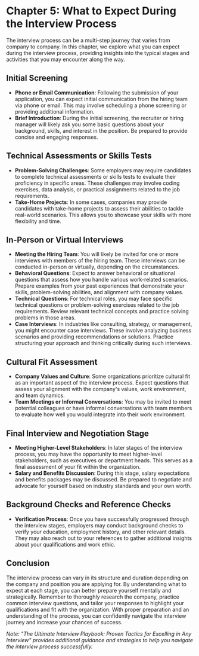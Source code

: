 Chapter 5: What to Expect During the Interview Process
======================================================

The interview process can be a multi-step journey that varies from company to company. In this chapter, we explore what you can expect during the interview process, providing insights into the typical stages and activities that you may encounter along the way.

Initial Screening
-----------------

* **Phone or Email Communication**: Following the submission of your application, you can expect initial communication from the hiring team via phone or email. This may involve scheduling a phone screening or providing additional information.
* **Brief Introduction**: During the initial screening, the recruiter or hiring manager will likely ask you some basic questions about your background, skills, and interest in the position. Be prepared to provide concise and engaging responses.

Technical Assessments or Skills Tests
-------------------------------------

* **Problem-Solving Challenges**: Some employers may require candidates to complete technical assessments or skills tests to evaluate their proficiency in specific areas. These challenges may involve coding exercises, data analysis, or practical assignments related to the job requirements.
* **Take-Home Projects**: In some cases, companies may provide candidates with take-home projects to assess their abilities to tackle real-world scenarios. This allows you to showcase your skills with more flexibility and time.

In-Person or Virtual Interviews
-------------------------------

* **Meeting the Hiring Team**: You will likely be invited for one or more interviews with members of the hiring team. These interviews can be conducted in-person or virtually, depending on the circumstances.
* **Behavioral Questions**: Expect to answer behavioral or situational questions that assess how you handle various work-related scenarios. Prepare examples from your past experiences that demonstrate your skills, problem-solving abilities, and alignment with company values.
* **Technical Questions**: For technical roles, you may face specific technical questions or problem-solving exercises related to the job requirements. Review relevant technical concepts and practice solving problems in those areas.
* **Case Interviews**: In industries like consulting, strategy, or management, you might encounter case interviews. These involve analyzing business scenarios and providing recommendations or solutions. Practice structuring your approach and thinking critically during such interviews.

Cultural Fit Assessment
-----------------------

* **Company Values and Culture**: Some organizations prioritize cultural fit as an important aspect of the interview process. Expect questions that assess your alignment with the company's values, work environment, and team dynamics.
* **Team Meetings or Informal Conversations**: You may be invited to meet potential colleagues or have informal conversations with team members to evaluate how well you would integrate into their work environment.

Final Interview and Negotiation Stage
-------------------------------------

* **Meeting Higher-Level Stakeholders**: In later stages of the interview process, you may have the opportunity to meet higher-level stakeholders, such as executives or department heads. This serves as a final assessment of your fit within the organization.
* **Salary and Benefits Discussion**: During this stage, salary expectations and benefits packages may be discussed. Be prepared to negotiate and advocate for yourself based on industry standards and your own worth.

Background Checks and Reference Checks
--------------------------------------

* **Verification Process**: Once you have successfully progressed through the interview stages, employers may conduct background checks to verify your education, employment history, and other relevant details. They may also reach out to your references to gather additional insights about your qualifications and work ethic.

Conclusion
----------

The interview process can vary in its structure and duration depending on the company and position you are applying for. By understanding what to expect at each stage, you can better prepare yourself mentally and strategically. Remember to thoroughly research the company, practice common interview questions, and tailor your responses to highlight your qualifications and fit with the organization. With proper preparation and an understanding of the process, you can confidently navigate the interview journey and increase your chances of success.

*Note: "The Ultimate Interview Playbook: Proven Tactics for Excelling in Any Interview" provides additional guidance and strategies to help you navigate the interview process successfully.*

